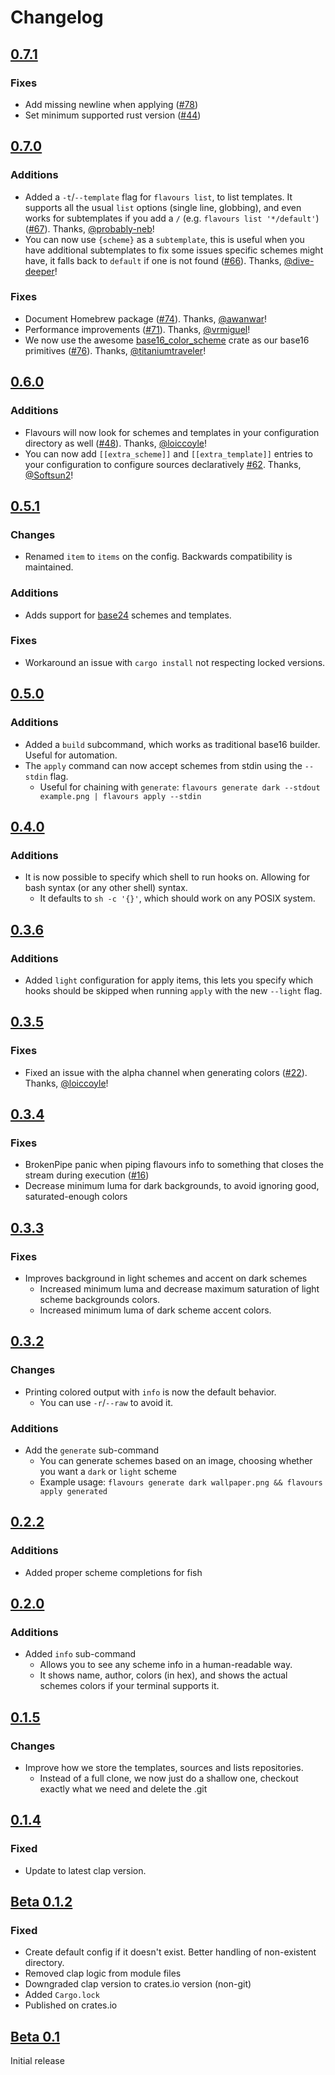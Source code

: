 # Changelog

## [0.7.1](https://github.com/Misterio77/flavours/releases/tag/v0.7.1)

### Fixes

- Add missing newline when applying ([#78](https://github.com/misterio77/issues/78))
- Set minimum supported rust version ([#44](https://github.com/misterio77/issues/44))

## [0.7.0](https://github.com/Misterio77/flavours/releases/tag/v0.7.0)

### Additions

- Added a `-t`/`--template` flag for `flavours list`, to list templates. It supports all the usual `list` options (single line, globbing), and even works for subtemplates if you add a `/` (e.g. `flavours list '*/default'`) ([#67](https://github.com/Misterio77/pull/67)). Thanks, [@probably-neb](https://github.com/probably-neb)!
- You can now use `{scheme}` as a `subtemplate`, this is useful when you have additional subtemplates to fix some issues specific schemes might have, it falls back to `default` if one is not found ([#66](https://github.com/Misterio77/pull/66)). Thanks, [@dive-deeper](https://github.com/dive-deeper)!

### Fixes

- Document Homebrew package ([#74](https://github.com/Misterio77/flavours/pull/74)). Thanks, [@awanwar](https://github.com/awanwar)!
- Performance improvements ([#71](https://github.com/Misterio77/pull/71)). Thanks, [@vrmiguel](https://github.com/vrmiguel)!
- We now use the awesome [base16_color_scheme](https://lib.rs/crates/base16_color_scheme) crate as our base16 primitives ([#76](https://github.com/Misterio77/pull/76)). Thanks, [@titaniumtraveler](https://github.com/titaniumtraveler)!

## [0.6.0](https://github.com/Misterio77/flavours/releases/tag/v0.6.0)

### Additions

- Flavours will now look for schemes and templates in your configuration directory as well ([#48](https://github.com/Misterio77/flavours/pull/48)). Thanks, [@loiccoyle](https://github.com/loiccoyle)!
- You can now add `[[extra_scheme]]` and `[[extra_template]]` entries to your configuration to configure sources declaratively [#62](https://github.com/Misterio77/flavours/pull/62). Thanks, [@Softsun2](https://github.com/Softsun2)!

## [0.5.1](https://github.com/Misterio77/flavours/releases/tag/v0.5.1)

### Changes

- Renamed `item` to `items` on the config. Backwards compatibility is maintained.

### Additions

- Adds support for [base24](https://github.com/tinted-theming/base24) schemes and templates.

### Fixes

- Workaround an issue with `cargo install` not respecting locked versions.

## [0.5.0](https://github.com/Misterio77/flavours/releases/tag/v0.5.0)

### Additions

- Added a `build` subcommand, which works as traditional base16 builder. Useful for automation.
- The `apply` command can now accept schemes from stdin using the `--stdin` flag.
    - Useful for chaining with `generate`: `flavours generate dark --stdout example.png | flavours apply --stdin`

## [0.4.0](https://github.com/Misterio77/flavours/releases/tag/v0.4.0)

### Additions

- It is now possible to specify which shell to run hooks on. Allowing for bash syntax (or any other shell) syntax.
    - It defaults to `sh -c '{}'`, which should work on any POSIX system.

## [0.3.6](https://github.com/Misterio77/flavours/releases/tag/v0.3.6)

### Additions

- Added `light` configuration for apply items, this lets you specify which hooks should be skipped when running `apply` with the new `--light` flag.

## [0.3.5](https://github.com/Misterio77/flavours/releases/tag/v0.3.5)

### Fixes

- Fixed an issue with the alpha channel when generating colors ([#22](https://github.com/Misterio77/flavours/pull/22)). Thanks, [@loiccoyle](https://github.com/loiccoyle)!

## [0.3.4](https://github.com/Misterio77/flavours/releases/tag/v0.3.4)

### Fixes

- BrokenPipe panic when piping flavours info to something that closes the stream during execution ([#16](https://github.com/Misterio77/flavours/issues/16))
- Decrease minimum luma for dark backgrounds, to avoid ignoring good, saturated-enough colors


## [0.3.3](https://github.com/Misterio77/flavours/releases/tag/v0.3.3)

### Fixes

- Improves background in light schemes and accent on dark schemes
  - Increased minimum luma and decrease maximum saturation of light scheme backgrounds colors.
  - Increased minimum luma of dark scheme accent colors.


## [0.3.2](https://github.com/Misterio77/flavours/releases/tag/v0.3.2)

### Changes

- Printing colored output with `info` is now the default behavior.
  - You can use `-r`/`--raw` to avoid it.

### Additions

- Add the `generate` sub-command
  - You can generate schemes based on an image, choosing whether you want a `dark` or `light` scheme
  - Example usage: `flavours generate dark wallpaper.png && flavours apply generated`


## [0.2.2](https://github.com/Misterio77/flavours/releases/tag/v0.2.2)

### Additions

- Added proper scheme completions for fish

## [0.2.0](https://github.com/Misterio77/flavours/releases/tag/v0.2.0)

### Additions

- Added `info` sub-command
  - Allows you to see any scheme info in a human-readable way.
  - It shows name, author, colors (in hex), and shows the actual schemes colors if your terminal supports it.


## [0.1.5](https://github.com/Misterio77/flavours/releases/tag/v0.1.5)

### Changes

- Improve how we store the templates, sources and lists repositories.
  - Instead of a full clone, we now just do a shallow one, checkout exactly what we need and delete the .git

## [0.1.4](https://github.com/Misterio77/flavours/releases/tag/v0.1.4)

### Fixed

- Update to latest clap version.

## [Beta 0.1.2](https://github.com/Misterio77/flavours/releases/tag/v0.1.2)

### Fixed

- Create default config if it doesn't exist. Better handling of non-existent directory.
- Removed clap logic from module files
- Downgraded clap version to crates.io version (non-git)
- Added `Cargo.lock`
- Published on crates.io


## [Beta 0.1](https://github.com/Misterio77/flavours/releases/tag/v0.1)

Initial release
